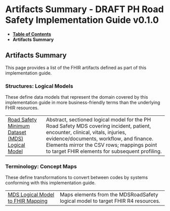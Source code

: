# Artifacts Summary - DRAFT PH Road Safety Implementation Guide v0.1.0

* [**Table of Contents**](toc.md)
* **Artifacts Summary**

## Artifacts Summary

This page provides a list of the FHIR artifacts defined as part of this implementation guide.

### Structures: Logical Models 

These define data models that represent the domain covered by this implementation guide in more business-friendly terms than the underlying FHIR resources.

| | |
| :--- | :--- |
| [Road Safety Minimum Dataset (MDS) Logical Model](StructureDefinition-PH-RoadSafetyLogicalModel.md) | Abstract, sectioned logical model for the PH Road Safety MDS covering incident, patient, encounter, clinical, vitals, injuries, evidence/documents, workflow, and finance. Elements mirror the CSV rows; mappings point to target FHIR elements for subsequent profiling. |

### Terminology: Concept Maps 

These define transformations to convert between codes by systems conforming with this implementation guide.

| | |
| :--- | :--- |
| [MDS Logical Model to FHIR Mapping](ConceptMap-MDSRoadSafety2FHIR.md) | Maps elements from the MDSRoadSafety logical model to target FHIR R4 resources. |

